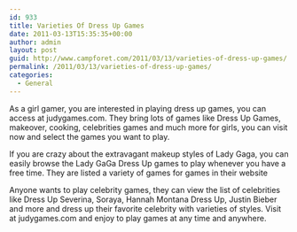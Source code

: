 ```yaml
---
id: 933
title: Varieties Of Dress Up Games
date: 2011-03-13T15:35:35+00:00
author: admin
layout: post
guid: http://www.campforet.com/2011/03/13/varieties-of-dress-up-games/
permalink: /2011/03/13/varieties-of-dress-up-games/
categories:
  - General
---
```

As a girl gamer, you are interested in playing dress up games, you can access at judygames.com. They bring lots of games like Dress Up Games, makeover, cooking, celebrities games and much more for girls, you can visit now and select the games you want to play.

If you are crazy about the extravagant makeup styles of Lady Gaga, you can easily browse the Lady GaGa Dress Up games to play whenever you have a free time. They are listed a variety of games for games in their website 

Anyone wants to play celebrity games, they can view the list of celebrities like Dress Up Severina, Soraya, Hannah Montana Dress Up, Justin Bieber and more and dress up their favorite celebrity with varieties of styles. Visit at judygames.com and enjoy to play games at any time and anywhere.